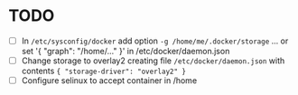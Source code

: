 # TODO

- [ ] In `/etc/sysconfig/docker` add option `-g /home/me/.docker/storage` ...
      or set '{ "graph": "/home/..." }' in /etc/docker/daemon.json
- [ ] Change storage to overlay2 creating file `/etc/docker/daemon.json` with
      contents `{ "storage-driver": "overlay2" }`
- [ ] Configure selinux to accept container in /home

